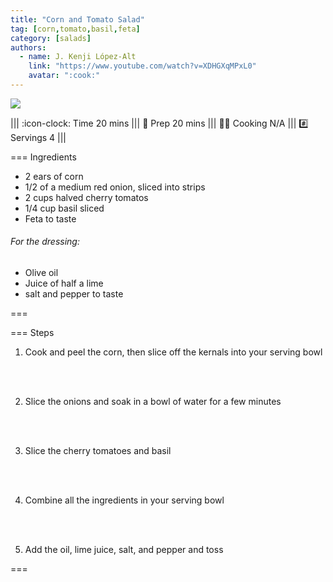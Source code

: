 ```yaml
---
title: "Corn and Tomato Salad"
tag: [corn,tomato,basil,feta]
category: [salads]
authors:
  - name: J. Kenji López-Alt
    link: "https://www.youtube.com/watch?v=XDHGXqMPxL0"
    avatar: ":cook:"
---
```


![](img/corn-tomato.png)

||| :icon-clock: Time
20 mins
||| :knife: Prep
20 mins
||| :cook: Cooking
N/A
||| :hash: Servings
4
|||


=== Ingredients

- 2 ears of corn
- 1/2 of a medium red onion, sliced into strips
- 2 cups halved cherry tomatos
- 1/4 cup basil sliced
- Feta to taste

###### For the dressing:
- Olive oil
- Juice of half a lime
- salt and pepper to taste

===

=== Steps

1. Cook and peel the corn, then slice off the kernals into your serving bowl
<br>
<br>

2. Slice the onions and soak in a bowl of water for a few minutes
<br>
<br>

3. Slice the cherry tomatoes and basil
<br>
<br>

4. Combine all the ingredients in your serving bowl
<br>
<br>

5. Add the oil, lime juice, salt, and pepper and toss

===
